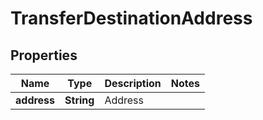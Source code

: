 

# TransferDestinationAddress


## Properties

Name | Type | Description | Notes
------------ | ------------- | ------------- | -------------
**address** | **String** | Address | 



